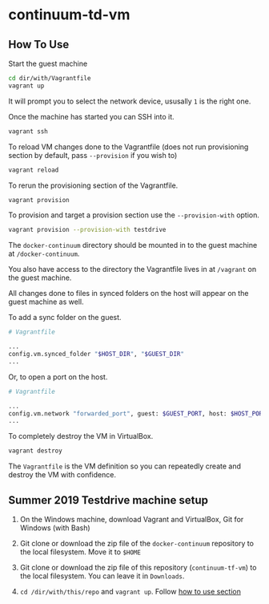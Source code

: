 # continuum-td-vm

## How To Use

Start the guest machine

```bash
cd dir/with/Vagrantfile
vagrant up
```

It will prompt you to select the network device, ususally `1` is the right one.

Once the machine has started you can SSH into it.

```bash
vagrant ssh
```

To reload VM changes done to the Vagrantfile (does not run provisioning
section by default, pass `--provision` if you wish to)

```bash
vagrant reload
```

To rerun the provisioning section of the Vagrantfile.

```bash
vagrant provision
```

To provision and target a provision section use the `--provision-with` option.

```bash
vagrant provision --provision-with testdrive
```

The `docker-continuum` directory should be mounted in to the guest machine at
`/docker-continuum`.

You also have access to the directory the Vagrantfile lives in at `/vagrant` on
the guest machine.

All changes done to files in synced folders on the host will appear on the
guest machine as well.

To add a sync folder on the guest.

```bash
# Vagrantfile

...
config.vm.synced_folder "$HOST_DIR", "$GUEST_DIR"
...
```

Or, to open a port on the host.

```bash
# Vagrantfile

...
config.vm.network "forwarded_port", guest: $GUEST_PORT, host: $HOST_PORT
...
```

To completely destroy the VM in VirtualBox.

```bash
vagrant destroy
```

The `Vagrantfile` is the VM definition so you can repeatedly create and destroy
the VM with confidence.

## Summer 2019 Testdrive machine setup

1. On the Windows machine, download Vagrant and VirtualBox, Git for Windows
(with Bash)

2. Git clone or download the zip file of the `docker-continuum` repository to
the local filesystem. Move it to `$HOME`

3. Git clone or download the zip file of this repository (`continuum-tf-vm`) to
the local filesystem. You can leave it in `Downloads`.

4. `cd /dir/with/this/repo` and `vagrant up`. Follow [how to use section](#how-to-use) 
